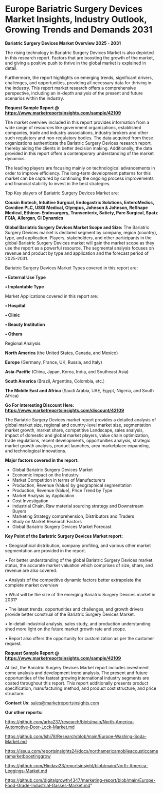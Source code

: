 # Europe Bariatric Surgery Devices Market Insights, Industry Outlook, Growing Trends and Demands 2031

<Strong> Bariatric Surgery Devices Market Overview 2025 - 2031</strong>

The rising technology in Bariatric Surgery Devices Market is also depicted in this research report. Factors that are boosting the growth of the market, and giving a positive push to thrive in the global market is explained in detail.

Furthermore, the report highlights on emerging trends, significant drivers, challenges, and opportunities, providing all necessary data for thriving in the industry. This report market research offers a comprehensive perspective, including an in-depth analysis of the present and future scenarios within the industry.

<strong>Request Sample Report @ <a href=https://www.marketreportsinsights.com/sample/42109>https://www.marketreportsinsights.com/sample/42109</a></strong>

The market overview included in this report provides information from a wide range of resources like government organizations, established companies, trade and industry associations, industry brokers and other such regulatory and non-regulatory bodies. The data acquired from these organizations authenticate the Bariatric Surgery Devices research report, thereby aiding the clients in better decision making. Additionally, the data provided in this report offers a contemporary understanding of the market dynamics.

The leading players are focusing mainly on technological advancements in order to improve efficiency. The long-term development patterns for this market can be captured by continuing the ongoing process improvements and financial stability to invest in the best strategies.

Top Key players of Bariatric Surgery Devices Market are:

<strong>Cousin Biotech, Intuitive Surgical, Endogastric Solutions, EnteroMedics, Covidien PLC, USGI Medical, Olympus, Johnson & Johnson, ReShape Medical, Ethicon-Endosurgery, Transenterix, Satiety, Pare Surgical, Spatz FGIA, Allergan, GI Dynamics</strong>

<strong><b>Global Bariatric Surgery Devices Market Scope and Size:</b></strong>
The Bariatric Surgery Devices market is declared segment by company, region (country), type, and application. Players, stakeholders, and other participants in the global Bariatric Surgery Devices market will gain the market scope as they use the report as a powerful resource. The segmental analysis focuses on revenue and product by type and application and the forecast period of 2025-2031.

Bariatric Surgery Devices Market Types covered in this report are:

<strong>•  External Use Type

•  Implantable Type</strong>

Market Applications covered in this report are:

<strong>•  Hospital

•  Clinic

•  Beauty Institution

•  Others</strong> 

Regional Analysis

<strong>North America</strong> (the United States, Canada, and Mexico)

<strong>Europe</strong> (Germany, France, UK, Russia, and Italy)

<strong>Asia-Pacific</strong> (China, Japan, Korea, India, and Southeast Asia)

<strong>South America</strong> (Brazil, Argentina, Colombia, etc.)

<strong>The Middle East and Africa</strong> (Saudi Arabia, UAE, Egypt, Nigeria, and South Africa)

<strong>Go For Interesting Discount Here: <a href=https://www.marketreportsinsights.com/discount/42109>https://www.marketreportsinsights.com/discount/42109</a></strong>

The Bariatric Surgery Devices market report provides a detailed analysis of global market size, regional and country-level market size, segmentation market growth, market share, competitive Landscape, sales analysis, impact of domestic and global market players, value chain optimization, trade regulations, recent developments, opportunities analysis, strategic market growth analysis, product launches, area marketplace expanding, and technological innovations.

<strong><b>Major factors covered in the report:</b></strong>
<ul>
  <li>Global Bariatric Surgery Devices Market </li>
  <li>Economic Impact on the Industry</li>
  <li>Market Competition in terms of Manufacturers</li>
  <li>Production, Revenue (Value) by geographical segmentation</li>
  <li>Production, Revenue (Value), Price Trend by Type</li>
  <li>Market Analysis by Application</li>
  <li>Cost Investigation</li>
  <li>Industrial Chain, Raw material sourcing strategy and Downstream Buyers</li>
  <li>Marketing Strategy comprehension, Distributors and Traders</li>
  <li>Study on Market Research Factors</li>
  <li>Global Bariatric Surgery Devices Market Forecast</li>
</ul>

<strong><b>Key Point of the Bariatric Surgery Devices Market report:</b></strong>

• Geographical distribution, company profiling, and various other market segmentation are provided in the report.

• For better understanding of the global Bariatric Surgery Devices market status, the accurate market valuation which comprises of size, share, and revenue are also covered.

• Analysis of the competitive dynamic factors better extrapolate the complete market overview

• What will be the size of the emerging Bariatric Surgery Devices market in 2031?

• The latest trends, opportunities and challenges, and growth drivers provide better construal of the Bariatric Surgery Devices Market.

• In-detail industrial analysis, sales study, and production understanding shed more light on the future market growth rate and scope.

• Report also offers the opportunity for customization as per the customer request.

<strong>Request Sample Report @ <a href=https://www.marketreportsinsights.com/sample/42109>https://www.marketreportsinsights.com/sample/42109</a></strong>

At last, the Bariatric Surgery Devices Market report includes investment come analysis and development trend analysis. The present and future opportunities of the fastest growing international industry segments are coated throughout this report. This report additionally presents product specification, manufacturing method, and product cost structure, and price structure.

<strong>Contact Us:</strong>
sales@marketreportsinsights.com

<strong>Our other reports:</strong>

<a href=https://github.com/arha237/research/blob/main/North-America-Automotive-Door-Lock-Market.md>https://github.com/arha237/research/blob/main/North-America-Automotive-Door-Lock-Market.md</a>

<a href=https://github.com/Ishi78/Research/blob/main/Europe-Washing-Soda-Market.md>https://github.com/Ishi78/Research/blob/main/Europe-Washing-Soda-Market.md</a>

<a href=https://issuu.com/reportsinsights24/docs/northamericamobileacousticcameramarketboostinggrow>https://issuu.com/reportsinsights24/docs/northamericamobileacousticcameramarketboostinggrow</a>

<a href=https://github.com/Hindavi23/reportsinsight/blob/main/North-America-Leggings-Market.md>https://github.com/Hindavi23/reportsinsight/blob/main/North-America-Leggings-Market.md</a>

<a href=https://github.com/digitalgrowth4347/marketing-report/blob/main/Europe-Food-Grade-Industrial-Gasses-Market.md>https://github.com/digitalgrowth4347/marketing-report/blob/main/Europe-Food-Grade-Industrial-Gasses-Market.md</a>"
